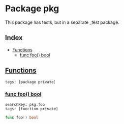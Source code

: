 # Package pkg

This package has tests, but in a separate _test package. 

## Index

* [Functions](#func)
    * [func foo() bool](#foo)


## <a id="func" href="#func">Functions</a>

```
tags: [package private]
```

### <a id="foo" href="#foo">func foo() bool</a>

```
searchKey: pkg.foo
tags: [function private]
```

```Go
func foo() bool
```

